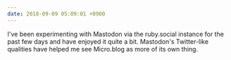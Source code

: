 ```yaml
---
date: 2018-09-09 05:09:01 +0900
---
```

I've been experimenting with Mastodon via the ruby.social instance for the past few days and have enjoyed it quite a bit. Mastodon's Twitter-like qualities have helped me see Micro.blog as more of its own thing.
